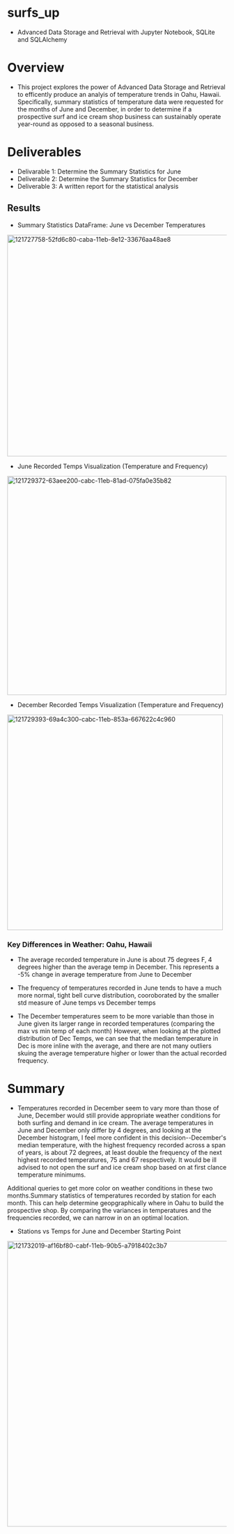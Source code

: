 # surfs_up

- Advanced Data Storage and Retrieval with Jupyter Notebook, SQLite and SQLAlchemy

# Overview

- This project explores the power of Advanced Data Storage and Retrieval to efficently produce an analyis of temperature trends in Oahu, Hawaii. Specifically, summary statistics of temperature data were requested for the months of June and December, in order to determine if a prospective surf and ice cream shop business can sustainably operate year-round as opposed to a seasonal business.

# Deliverables

- Delivarable 1: Determine the Summary Statistics for June 
- Deliverable 2: Determine the Summary Statistics for December 
- Deliverable 3: A written report for the statistical analysis

## Results

- Summary Statistics DataFrame: June vs December Temperatures

<img width="509" alt="121727758-52fd6c80-caba-11eb-8e12-33676aa48ae8" src="https://user-images.githubusercontent.com/53058061/178880819-7293a0f0-4e3f-40df-a560-019dcdff19d9.png">


- June Recorded Temps Visualization (Temperature and Frequency)

<img width="503" alt="121729372-63aee200-cabc-11eb-81ad-075fa0e35b82" src="https://user-images.githubusercontent.com/53058061/178880853-5f7a7290-c4c6-4e7c-979c-30a52e0cab64.png">


- December Recorded Temps Visualization (Temperature and Frequency)

<img width="495" alt="121729393-69a4c300-cabc-11eb-853a-667622c4c960" src="https://user-images.githubusercontent.com/53058061/178880899-a786780d-0867-4f43-b0a4-76b0b016e718.png">


### Key Differences in Weather: Oahu, Hawaii

- The average recorded temperature in June is about 75 degrees F, 4 degrees higher than the average temp in December. This represents a -5% change in average temperature from June to December

- The frequency of temperatures recorded in June tends to have a much more normal, tight bell curve distribution, cooroborated by the smaller std measure of June temps vs December temps

- The December temperatures seem to be more variable than those in June given its larger range in recorded temperatures (comparing the max vs min temp of each month)
However, when looking at the plotted distribution of Dec Temps, we can see that the median temperature in Dec is more inline with the average, and there are not many outliers skuing the average temperature higher or lower than the actual recorded frequency.

# Summary

- Temperatures recorded in December seem to vary more than those of June, December would still provide appropriate weather conditions for both surfing and demand in ice cream. The average temperatures in June and December only differ by 4 degrees, and looking at the December histogram, I feel more confident in this decision--December's median temperature, with the highest frequency recorded across a span of years, is about 72 degrees, at least double the frequency of the next highest recorded temperatures, 75 and 67 respectively. It would be ill advised to not open the surf and ice cream shop based on at first clance temperature minimums.


Additional queries to get more color on weather conditions in these two months.Summary statistics of temperatures recorded by station for each month. This can help determine geopgraphically where in Oahu to build the prospective shop. By comparing the variances in temperatures and the frequencies recorded, we can narrow in on an optimal location.

- Stations vs Temps for June and December Starting Point

<img width="656" alt="121732019-af16bf80-cabf-11eb-90b5-a7918402c3b7" src="https://user-images.githubusercontent.com/53058061/178880977-2ce5bce9-f475-4baa-8072-96a3c912287d.png">



